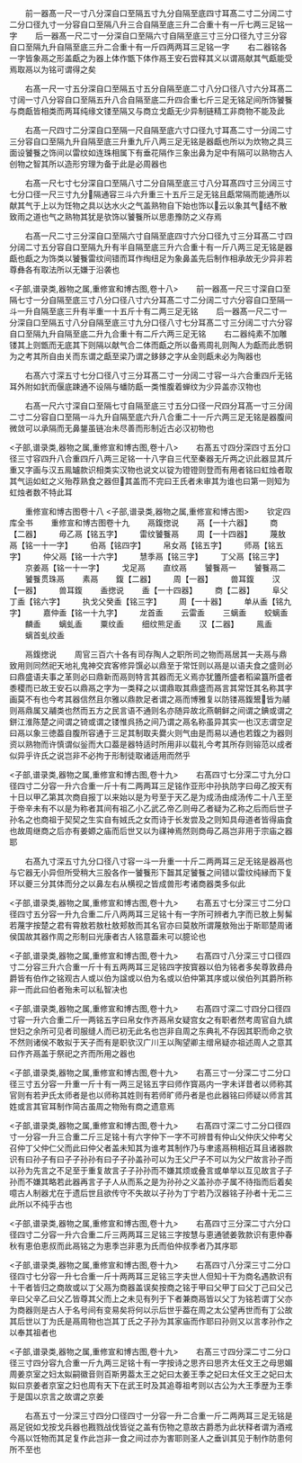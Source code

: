 <!-- { "loadSidebar": true } -->
　　前一器髙一尺一寸八分深自口至隔五寸九分自隔至底四寸耳髙二寸二分阔二寸二分口径九寸一分容自口至隔八升三合自隔至底三升二合重十有一斤七两三足铭一字
　　后一器髙一尺二寸一分深自口至隔六寸自隔至底三寸三分口径九寸三分容自口至隔九升自隔至底三升二合重十有一斤四两两耳三足铭一字
　　右二器铭各一字皆象鬲之形盖甗之为器上体作甑下体作鬲王安石尝释其义以谓鬲献其气甗能受焉取鬲以为铭可谓得之矣














　　右髙一尺一寸五分深自口至隔五寸五分自隔至底二寸八分口径八寸六分耳髙二寸阔一寸八分容自口至隔五升八合自隔至底二升四合重七斤三足无铭足间所饰饕餮与商甗皆相类而两耳纯缘文镂至隔又与商立戈甗无少异制链精工非商物不能及此











　　右髙一尺四寸二分深自口至隔一尺自隔至底六寸口径九寸耳髙二寸一分阔二寸三分容自口至隔九升自隔至底三升重九斤八两三足无铭是器甗也所以为炊物之具三面设饕餮之饰间以雷纹如连珠相属下有垂花隔作三象出鼻为足中有隔可以熟物古人创物之智其所以造形穷理为备于此是必周器也










　　右髙一尺七寸七分深自口至隔八寸二分自隔至底三寸八分耳髙四寸三分阔三寸七分口径一尺三寸九分隔通容三斗六升重三十五斤三足无铭且甗常隔而能通所以献其气于上以为饪物之具以达水火之气盖熟物自下始也饰以云以象其气结不散致雨之道也气之熟物其犹是欤饰以饕餮所以思患豫防之义存焉









　　右髙一尺二寸三分深自口至隔六寸自隔至底四寸六分口径九寸三分耳髙二寸四分阔二寸五分容自口至隔九升有半自隔至底三升六合重十有一斤八两三足无铭是器甗也甗之为饰类以饕餮雷纹间错而耳作绹纽足为象鼻盖先后制作相承故无少异非若尊彝各有取法所以无嫌于沿袭也


<子部,谱录类,器物之属,重修宣和博古图,卷十八>
　　前一器髙一尺三寸深自口至隔七寸一分自隔至底三寸八分口径八寸六分耳髙二寸二分阔二寸六分容自口至隔一斗一升自隔至底三升有半重一十五斤十有二两三足无铭
　　后一器髙一尺二寸一分深自口至隔五寸八分自隔至底三寸九分口径八寸七分耳髙二寸三分阔二寸六分容自口至隔九升自隔至底二升九合重十有二斤六两三足无铭
　　右二器纯素不加雕镂其上则甑而无底其下则隔以献气合二体而甗之所以备焉周礼则陶人为甗而此悉铜为之考其所自由关而东谓之甗至梁乃谓之鉹鉹之字从金则甗未必为陶器也












　　右髙六寸深五寸七分口径八寸三分耳髙二寸一分阔二寸容一斗六合重四斤无铭耳外附如釴而偃底踈通不设隔与蟠防甗一类惟腹着蝉纹为少异盖亦汉物也












　　右髙一尺六寸深自口至隔七寸自隔至底三寸五分口径一尺四分耳髙一寸三分阔二寸二分容自口至隔一斗九升自隔至底六升八合重二十一斤六两三足无铭是器腹间微敛可以承隔而无鼻鋬虽链冶未尽善而形制近古必汉初物也



<子部,谱录类,器物之属,重修宣和博古图,卷十八>
　　右髙五寸四分深四寸五分口径三寸容四升八合重四斤八两三足铭一十八字自三代至秦器无斤两之识此器显其斤重又字画与汉五鳯罏款识相类实汉物也说文以锭为镫镫则登而有用者铭曰虹烛者取其气运如虹之义殆荐熟食之器但其盖而不完曰王氏者未审其为谁也曰第一则知为虹烛者数不特此耳








　　重修宣和博古图卷十八
<子部,谱录类,器物之属,重修宣和博古图>
　　钦定四库全书
　　重修宣和博古图卷十九
　　鬲鍑揔说
　　鬲【一十六器】
　　商【二器】
　　毋乙鬲【铭五字】
　　雷纹饕餮鬲
　　周【一十四器】
　　蔑敖鬲【铭一十一字】
　　伯鬲【铭四字】
　　帛女鬲【铭五字】
　　师鬲【铭五字】
　　仲父鬲【铭一十六字】
　　慧季鬲【铭三字】
　　丁父鬲【铭三字】
　　京姜鬲【铭一十一字】
　　戈足鬲
　　直纹鬲
　　饕餮鬲一
　　饕餮鬲二
　　饕餮贯珠鬲
　　素鬲
　　鍑【二器】
　　周【一器】
　　兽耳鍑
　　汉【一器】
　　兽耳鍑
　　盉揔说
　　盉【一十四器】
　　商【二器】
　　阜父丁盉【铭六字】
　　执戈父癸盉【铭三字】
　　周【一十器】
　　单从盉【铭九字】
　　嘉仲盉【铭一十九字】
　　龙首盉
　　云雷盉
　　三螭盉
　　蛟螭盉
　　麟盉
　　螭虬盉
　　粟纹盉
　　细纹熊足盉
　　汉【二器】
　　鳯盉
　　螭首虬纹盉


　　鬲鍑揔说
　　周官三百六十各有司存陶人之职所司之物而鬲居其一夫鬲与鼎致用则同然祀天地礼鬼神交宾客修异馔必以鼎至于常饪则以鬲是以语夫食之盛则必曰鼎盛语夫事之革则必曰鼎新而鬲则特言其器而无义焉亦犹簠所盛者稻粱簋所盛者黍稷而已故王安石以鼎鬲之字为一类释之以谓鼎取其鼎盛而鬲言其常饪其名称其字画莫不有也今考其器信然且尔雅以鼎款足者谓之鬲而博雅复以防镂鬲鍑鬹皆为鬴则鬲鼎属又鬴类也然而五方之民言语不通则名亦随异故北燕朝鲜之间谓之錪或谓之鉼江淮陈楚之间谓之锜或谓之镂惟呉扬之间乃谓之鬲名称虽异其实一也汉志谓空足曰鬲以象三徳葢自腹所容通于三足其制取夫爨火则气由是而易以通也若鍑之为器则资以熟物而许慎谓似釡而大口葢是器特适时所用非以载礼今考其所存则镕范以成者似异乎许氏之说岂非不必拘于形制徒取诸适用而然乎














<子部,谱录类,器物之属,重修宣和博古图,卷十九>
　　右髙四寸七分深二寸九分口径四寸二分容一升六合重一斤十有二两两耳三足铭作亚形中孙执防字曰毋乙按天有十日以甲乙第其次商自报丁以来始以是为号至于天乙是为成汤由成汤传二十八王至于帝辛未有不以是为称者其间有祖乙小乙武乙帝乙则毋乙者疑为乙称之后而后世子孙名之也商祖于契契之生实自有娀氏之女而诗于长发尝及之则知具母道者皆得庙食也故周继商之后亦有姜嫄之庙而后世又以为禖神焉然则商毋乙鬲岂非用于宗庙之器耶














　　右髙九寸深五寸九分口径八寸容一斗一升重一十斤二两两耳三足无铭是器鬲也与它器无小异但所受稍大三股各作一饕餮形下齧其足饕餮之间错以雷纹纯縁而下复环以夔三分其体而分之以鼻左右从横视之皆成兽形考诸商器类多似此



<子部,谱录类,器物之属,重修宣和博古图,卷十九>
　　右髙五寸七分深三寸二分口径四寸五分容一升九合重二斤八两两耳三足铭十有一字所可辨者九字而已敖上髣髴若蔑字按楚之君有霄敖若敖杜敖郏敖而其名官亦曰莫敖所谓蔑敖殆出于斯耶楚周诸侯国故其器作周之形制曰光康者古人铭意葢未可以臆论也










<子部,谱录类,器物之属,重修宣和博古图,卷十九>
　　右髙四寸八分深三寸口径四寸二分容三升六合重一斤十有五两两耳三足铭四字按寳器以伯为铭者多矣尊敦彞舟爵皆有伯作之铭观古人或以伯为諡或以伯为名或以伯仲第其序或以侯伯列其爵所称非一而此曰伯者殆未可以私智决也











<子部,谱录类,器物之属,重修宣和博古图,卷十九>
　　右髙四寸深二寸四分口径四寸容一升六合重二斤一两铭五字曰帛女作齐鬲帛女疑宫女之有职者然考周官自九嫔世妇之余所可见者司服缝人而已初无此名也岂非自周之东典礼不存因其职而命之欤不然则诸侯不敢拟于天子而有是职欤汉广川王以陶望卿主缯帛疑亦祖述周人之意其曰作齐鬲盖于祭祀之齐而所用之器也









<子部,谱录类,器物之属,重修宣和博古图,卷十九>
　　右髙三寸一分深二寸二分口径三寸五分容一升重一斤十有一两三足铭五字曰师作寳鬲内一字未详昔者以师称其官则有若尹氏太师者是也以师称其姓则有若师旷师丹者是也此器铭曰师疑以师言其姓或言其官耳制作简古虽周之物殆有商之遗意焉











<子部,谱录类,器物之属,重修宣和博古图,卷十九>
　　右髙四寸深二寸二分口径四寸一分容一升三合重二斤三足铭十有六字仲下一字不可辨昔有仲山父仲庆父仲考父召仲丁父仲仁父而此曰仲父者盖未知其为谁考其制作乃与聿逺鬲稍相近耳且诸器款识有曰孙子有曰子子孙孙有曰子子孙盖孙可以为王父尸子不可以为父尸故言孙子而以孙为先言之不足至于重复故言子子孙孙而不嫌其烦或叠言或单举以互见故言子子孙而不嫌其略若此器再言子子人从而系之是为孙孙之义盖孙亦子属不待指而后着矣噫古人制器尤在于遗后世且欲传守不失故以子孙为丁宁若乃汉器铭子孙者十无二三此所以不纯乎古也




<子部,谱录类,器物之属,重修宣和博古图,卷十九>
　　右髙四寸三分深二寸六分口径四寸二分容一升六合重二斤三两两耳三足铭三字按慧与恵通虢姜敦款识有恵仲春秋有恵伯恵叔而此鬲铭之为恵季岂非恵为氏而伯仲叔季者乃其序耶












<子部,谱录类,器物之属,重修宣和博古图,卷十九>
　　右髙四寸八分深三寸二分口径四寸七分容一升七合重一斤十两两耳三足铭三字夫世人但知十干为商名遇款识有十干者皆归之商故或以丁父鬲为商器盖误矣按商之铭于甲曰父甲丁曰父丁己曰父己辛曰父辛乙曰父乙皆尊其父而上之未见有列于下者兼商鬲皆以父丁为铭若谓丁父亦为商器则是古人于名号间有变易矣将何以示后世乎葢在周之太公望再世而有丁公故其后世以丁为氏是鬲周物也岂其丁氏之子孙为其家庙而作耶曰孙则又以言孝孙作之以奉其祖者也






<子部,谱录类,器物之属,重修宣和博古图,卷十九>
　　右髙三寸四分深二寸二分口径三寸四分容九合重一斤九两三足铭十有一字按诗之思齐曰思齐太任文王之母思媚周姜京室之妇太姒嗣徽音则百斯男葢太王之妃曰太姜王季之妃曰太任文王之妃曰太姒曰京姜者京室之妇也周有天下在武王时及其追尊祖考则以古公为大王季歴为王季于是国以京言之故谓之京姜

















　　右髙五寸一分深三寸四分口径四寸一分容一升二合重一斤二两两耳三足无铭是鬲足锐如戈按戈兵器也戡戮战伐皆従之盖有伤物之意故古爵悉为此状释者谓为酒戒今鬲以饪物而其足复作此岂非一食之间过亦为害耶则圣人之垂训其见于制作防患何所不至也


